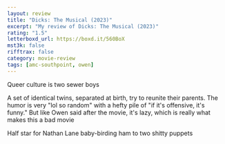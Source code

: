 ```yaml
---
layout: review
title: "Dicks: The Musical (2023)"
excerpt: "My review of Dicks: The Musical (2023)"
rating: "1.5"
letterboxd_url: https://boxd.it/560BoX
mst3k: false
rifftrax: false
category: movie-review
tags: [amc-southpoint, owen]
---
```


Queer culture is two sewer boys

A set of identical twins, separated at birth, try to reunite their parents. The humor is very "lol so random" with a hefty pile of "if it's offensive, it's funny." But like Owen said after the movie, it's lazy, which is really what makes this a bad movie

Half star for Nathan Lane baby-birding ham to two shitty puppets
